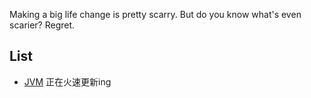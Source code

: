 Making a big life change is pretty scarry. 
But do you know what's even scarier? 
Regret.

## List

- [JVM](./jvm.md) 正在火速更新ing